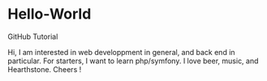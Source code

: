 # Hello-World
GitHub Tutorial

Hi,
I am interested in web developpment in general, and back end in particular. For starters, I want to learn php/symfony.
I love beer, music, and Hearthstone.
Cheers !

